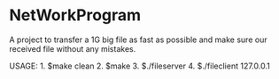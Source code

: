 # NetWorkProgram
A project to transfer a 1G big file as fast as possible and make sure our received file without any mistakes.

USAGE: 
    1.  $make clean
    2.  $make
    3.  $./fileserver
    4.  $./fileclient 127.0.0.1
